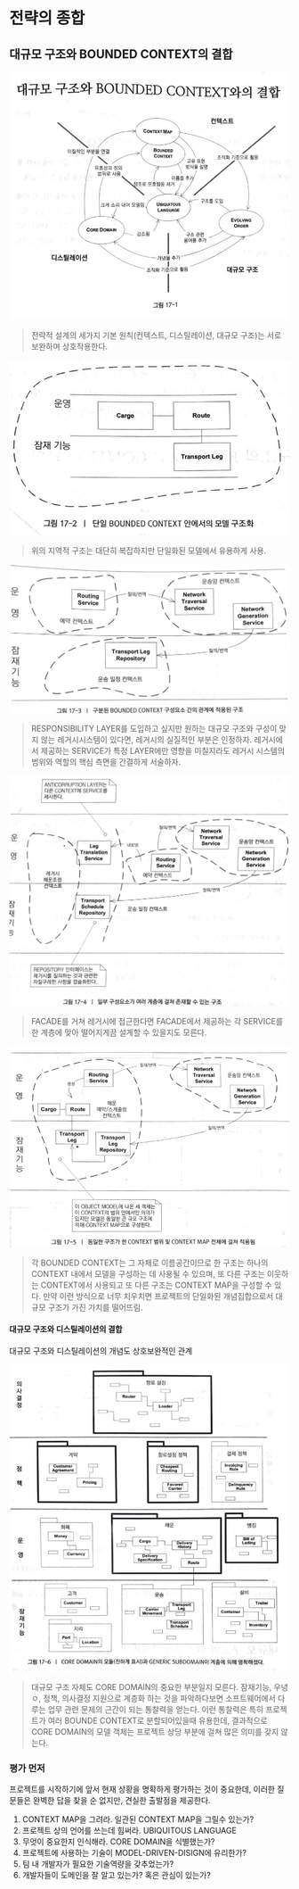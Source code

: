 # 전략의 종합
## 대규모 구조와 BOUNDED CONTEXT의 결합
![대규모 구조와 BOUNDED CONTEXT의 결합](17-strategy-large-scale_context.png)
 > 전략적 설계의 세가지 기본 원칙(컨텍스트, 디스틸레이션, 대규모 구조)는 서로 보완하며 상호작용한다. 

![지역적 구조](17-strategy-bounded-context.png)
> 위의 지역적 구조는 대단히 복잡하지만 단일화된 모델에서 유용하게 사용.

![RESPONSIBILITY LAYER](17-strategy-responsibility.png)
> RESPONSIBILITY LAYER를 도입하고 싶지만 원하는 대규모 구조와 구성이 맞지 않는 레거시시스템이 있다면, 레거시의 실질적인 부분은 인정하자. 레거시에서 제공하는 SERVICE가 특정 LAYER에만 영향을 미칠지라도 레거시 시스템의 범위와 역할의 핵심 측면을 간결하게 서술하자.

![FACADE](17-strategy-facade.png)
> FACADE를 거쳐 레거시에 접근한다면 FACADE에서 제공하는 각 SERVICE를 한 계층에 맞아 떨어지게끔 설계할 수 있을지도 모른다.

![CONTEXT](17-strategy-context-map.png)
> 각 BOUNDED CONTEXT는 그 자체로 이름공간이므로 한 구조는 하나의 CONTEXT 내에서 모델을 구성하는 데 사용될 수 있으며, 또 다른 구조는 이웃하는 CONTEXT에서 사용되고 또 다른 구조는 CONTEXT MAP을 구성할 수 있다. 만약 이런 방식으로 너무 치우치면 프로젝트의 단일화된 개념집합으로서 대규모 구조가 가진 가치를 떨어뜨림.

#### 대규모 구조와 디스틸레이션의 결합
대규모 구조와 디스틸레이션의 개념도 상호보완적인 관계

![디스틸레이션](17-strategy-distilation.png)

> 대규모 구조 자체도 CORE DOMAIN의 중요한 부분일지 모른다. 잠재기능, 우녕ㅇ, 정책, 의사결정 지원으로 계층화 하는 것을 파악하다보면 소프트웨어에서 다루는 업무 관련 문제의 근간이 되는 통찰력을 얻는다. 이런 통찰력은 특히 프로젝트가 여러 BOUNDE CONTEXT로 분할되어있을때 유용한데, 결과적으로 CORE DOMAIN의 모델 객체는 프로젝트 상당 부분에 걸쳐 많은 의미를 갖지 않는다.

### 평가 먼저
프로젝트를 시작하기에 앞서 현재 상황을 명확하게 평가하는 것이 중요한데, 이러한 질문들은 완벽한 답을 찾을 순 없지만, 견실한 출발점을 제공한다. 
1. CONTEXT MAP을 그려라. 일관된 CONTEXT MAP을 그릴수 있는가? 
2. 프로젝트 상의 언어를 쓰는데 힘써라. UBIQUITOUS LANGUAGE
3. 무엇이 중요한지 인식해라. CORE DOMAIN을 식별했는가?
4. 프로젝트에 사용하는 기술이 MODEL-DRIVEN-DISIGN에 유리한가?
5. 팀 내 개발자가 필요한 기술역량을 갖추었는가?
6. 개발자들이 도메인을 잘 알고 있는가? 혹은 관심이 있는가?









